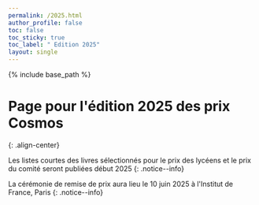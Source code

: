 ```yaml
---
permalink: /2025.html
author_profile: false
toc: false
toc_sticky: true
toc_label: " Edition 2025"
layout: single
---
```


{% include base_path %}

# Page pour l'édition 2025 des prix Cosmos #
{: .align-center}

Les listes courtes des livres sélectionnés pour le prix des lycéens et le prix du comité seront publiées début 2025
{: .notice--info}

La cérémonie de remise de prix aura lieu le 10 juin 2025 à l'Institut de France, Paris
{: .notice--info}
